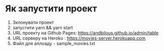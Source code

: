 # Як запустити проект
1. Зклонувати проект
2. запустити yarn && yarn start
3. URL проекту на Github Pages: https://andbilous.github.io/admin/table
4. URL серверу на Heroku : https://movies-server.herokuapp.com
5. Файл для аплоаду  -  sample_movies.txt
